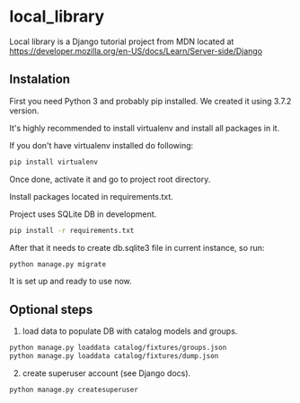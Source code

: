 # local_library

Local library is a Django tutorial project from MDN located at
https://developer.mozilla.org/en-US/docs/Learn/Server-side/Django

## Instalation

First you need Python 3 and probably pip installed. We created it using 3.7.2 version.

It's highly recommended to install virtualenv and install all packages in it.

If you don't have virtualenv installed do following:

```bash
pip install virtualenv
```

Once done, activate it and go to project root directory.

Install packages located in requirements.txt.

Project uses SQLite DB in development.

```bash
pip install -r requirements.txt
```

After that it needs to create db.sqlite3 file in current instance, so run:

```bash
python manage.py migrate
```

It is set up and ready to use now.

## Optional steps

1. load data  to populate DB with catalog models and groups.

```bash
python manage.py loaddata catalog/fixtures/groups.json
python manage.py loaddata catalog/fixtures/dump.json
```

2. create superuser account (see Django docs).
```bash
python manage.py createsuperuser
```

